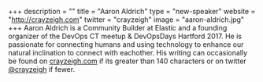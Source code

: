 +++
description = ""
title = "Aaron Aldrich"
type = "new-speaker"
website = "http://crayzeigh.com"
twitter = "crayzeigh"
image = "aaron-aldrich.jpg"
+++
Aaron Aldrich is a Community Builder at Elastic and a founding
organizer of the DevOps CT meetup & DevOpsDays Hartford 2017. He
is passionate for connecting humans and using technology to enhance
our natural inclination to connect with eachother. His writing can
occasionally be found on
[crayzeigh.com](http://crayzeigh.com)
if its greater than 140
characters or on twitter
[@crayzeigh](https://twitter.com/crayzeigh)
if fewer.